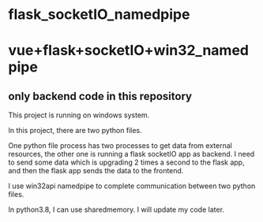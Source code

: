 # flask_socketIO_namedpipe
# vue+flask+socketIO+win32_namedpipe

## only backend code in this repository  

This project is running on windows system.  

In this project, there are two python files.  

One python file process has two processes to get data from external resources, the other one is running a flask socketIO app as backend. I need to send some data which is upgrading 2 times a second to the flask app, and then the flask app sends the data to the frontend.  

I use win32api namedpipe to complete communication between two python files.  

In python3.8, I can use sharedmemory. I will update my code later.
